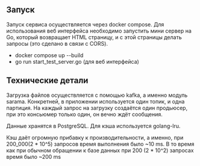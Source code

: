 ## Запуск ##
Запуск сервиса осуществляется через docker compose. Для использования веб интерфейса необходимо запустить мини сервер на Go, который возвращает HTML страницу, и с этой страницы делать запросы (это сделано в связи с CORS).

- docker compose up --build
- go run start_test_server.go (для веб интерфейса)

## Технические детали ##
Загрузка файлов осуществляется с помощью kafka, а именно модуль sarama. Конкретней, в приложении используется один топик, и одна партиция. На каждый запрос на загрузку создаётся один продьюсер, при это консьюмер только один, он вечно ждёт сообщения.

Данные хранятся в PostgreSQL. Для кэша используется golang-lru.

Кэш даёт огромную прибавку к производительности, а именно, при 200_000(2 * 10^5) запросов время выполнения было ~10 ms. В то время как при обычном обращении к базе данных при 200 (2 * 10^2) запросах время было ~200 ms 
